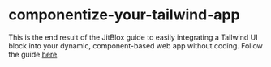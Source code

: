# componentize-your-tailwind-app
This is the end result of the JitBlox guide to easily integrating a Tailwind UI block into your dynamic, component-based web app without coding. Follow the guide [here](/blog/use-tailwind-css-in-your-component-based-web-app).
